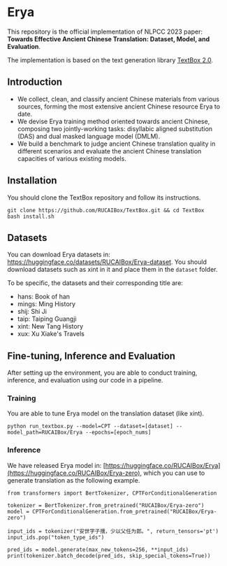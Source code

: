 # Erya
This repository is the official implementation of NLPCC 2023 paper: **Towards Effective Ancient Chinese Translation: Dataset, Model, and Evaluation**. 

The implementation is based on the text generation library [TextBox 2.0](https://github.com/RUCAIBox/TextBox).

## Introduction
- We collect, clean, and classify ancient Chinese materials from various sources, forming the most extensive ancient Chinese resource Erya to date.
- We devise Erya training method oriented towards ancient Chinese, composing two jointly-working tasks: disyllabic aligned substitution (DAS) and dual masked language model (DMLM).
- We build a benchmark to judge ancient Chinese translation quality in different scenarios and evaluate the ancient Chinese translation capacities of various existing models.

## Installation
You should clone the TextBox repository and follow its instructions.
```
git clone https://github.com/RUCAIBox/TextBox.git && cd TextBox
bash install.sh
```

## Datasets

You can download Erya datasets in: https://huggingface.co/datasets/RUCAIBox/Erya-dataset. You should download datasets such as xint in it and place them in the `dataset` folder.

To be specific, the datasets and their corresponding title are:

- hans: Book of han
- mings: Ming History
- shij: Shi Ji
- taip: Taiping Guangji
- xint: New Tang History
- xux: Xu Xiake's Travels


## Fine-tuning, Inference and Evaluation
After setting up the environment, you are able to conduct training, inference, and evaluation using our code in a pipeline.

### Training
You are able to tune Erya model on the translation dataset (like xint).
```
python run_textbox.py --model=CPT --dataset=[dataset] --model_path=RUCAIBox/Erya --epochs=[epoch_nums]
```


### Inference
We have released Erya model in: [https://huggingface.co/RUCAIBox/Erya](https://huggingface.co/RUCAIBox/Erya-zero), which you can use to generate translation as the following example.

```
from transformers import BertTokenizer, CPTForConditionalGeneration

tokenizer = BertTokenizer.from_pretrained("RUCAIBox/Erya-zero")
model = CPTForConditionalGeneration.from_pretrained("RUCAIBox/Erya-zero")

input_ids = tokenizer("安世字子孺，少以父任为郎。", return_tensors='pt')
input_ids.pop("token_type_ids")

pred_ids = model.generate(max_new_tokens=256, **input_ids)
print(tokenizer.batch_decode(pred_ids, skip_special_tokens=True))
```

